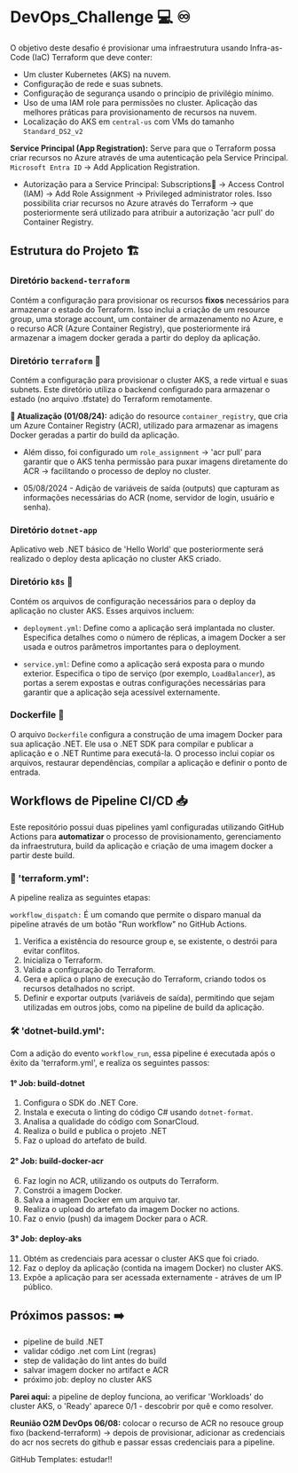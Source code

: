 # DevOps_Challenge 💻 ♾️
O objetivo deste desafio é provisionar uma infraestrutura usando Infra-as-Code (IaC) Terraform que deve conter:

- Um cluster Kubernetes (AKS) na nuvem. 
- Configuração de rede e suas subnets.
- Configuração de segurança usando o princípio de privilégio mínimo.
- Uso de uma IAM role para permissões no cluster.
Aplicação das melhores práticas para provisionamento de recursos na nuvem.
- Localização do AKS em `central-us` com VMs do tamanho `Standard_DS2_v2`

**Service Principal (App Registration):** Serve para que o Terraform possa criar recursos no Azure através de uma autenticação pela Service Principal. `Microsoft Entra ID` → Add Application Registration.

- Autorização para a Service Principal: Subscriptions🔑 → Access Control (IAM) → Add Role Assignment → Privileged administrator roles. Isso possibilita criar recursos no Azure através do Terraform → que posteriormente será utilizado para atribuir a autorização 'acr pull' do Container Registry.

## Estrutura do Projeto 🏗️

### Diretório `backend-terraform`
Contém a configuração para provisionar os recursos **fixos** necessários para armazenar o estado do Terraform. Isso inclui a criação de um resource group, uma storage account, um container de armazenamento no Azure, e o recurso ACR (Azure Container Registry), que posteriormente irá armazenar a imagem docker gerada a partir do deploy da aplicação.

### Diretório `terraform` 🌱
Contém a configuração para provisionar o cluster AKS, a rede virtual e suas subnets. Este diretório utiliza o backend configurado para armazenar o estado (no arquivo .tfstate) do Terraform remotamente.

**🔵 Atualização (01/08/24):** adição do resource `container_registry`, que cria um Azure Container Registry (ACR), utilizado para armazenar as imagens Docker geradas a partir do build da aplicação.
- Além disso, foi configurado um `role_assignment` → 'acr pull' para garantir que o AKS tenha permissão para puxar imagens diretamente do ACR → facilitando o processo de deploy no cluster.

- 05/08/2024 - Adição de variáveis de saída (outputs) que capturam as informações necessárias do ACR (nome, servidor de login, usuário e senha).

### Diretório `dotnet-app`
Aplicativo web .NET básico de 'Hello World' que posteriormente será realizado o deploy desta aplicação no cluster AKS criado.

### Diretório `k8s` 🧭
Contém os arquivos de configuração necessários para o deploy da aplicação no cluster AKS. Esses arquivos incluem:
- `deployment.yml`: Define como a aplicação será implantada no cluster. Especifica detalhes como o número de réplicas, a imagem Docker a ser usada e outros parâmetros importantes para o deployment.

- `service.yml`: Define como a aplicação será exposta para o mundo exterior. Especifica o tipo de serviço (por exemplo, `LoadBalancer`), as portas a serem expostas e outras configurações necessárias para garantir que a aplicação seja acessível externamente.

### Dockerfile 🐋
O arquivo `Dockerfile` configura a construção de uma imagem Docker para sua aplicação .NET. Ele usa o .NET SDK para compilar e publicar a aplicação e o .NET Runtime para executá-la. O processo inclui copiar os arquivos, restaurar dependências, compilar a aplicação e definir o ponto de entrada.

## Workflows de Pipeline CI/CD 📥
Este repositório possui duas pipelines yaml configuradas utilizando GitHub Actions para **automatizar** o processo de provisionamento, gerenciamento da infraestrutura, build da aplicação e criação de uma imagem docker a partir deste build.

### 🧱 'terraform.yml': 
A pipeline realiza as seguintes etapas: 

`workflow_dispatch:` É um comando que permite o disparo manual da pipeline através de um botão "Run workflow" no GitHub Actions.

1. Verifica a existência do resource group e, se existente, o destrói para evitar conflitos.
2. Inicializa o Terraform.
3. Valida a configuração do Terraform.
4. Gera e aplica o plano de execução do Terraform, criando todos os recursos detalhados no script.
5. Definir e exportar outputs (variáveis de saída), permitindo que sejam utilizadas em outros jobs, como na pipeline de build da aplicação.

### 🛠️ 'dotnet-build.yml': 
Com a adição do evento `workflow_run`, essa pipeline é executada após o êxito da 'terraform.yml', e realiza os seguintes passos:

#### 1° Job: build-dotnet
1. Configura o SDK do .NET Core.
2. Instala e executa o linting do código C# usando `dotnet-format`.
3. Analisa a qualidade do código com SonarCloud.
4. Realiza o build e publica o projeto .NET
5. Faz o upload do artefato de build.

#### 2° Job: build-docker-acr
6. Faz login no ACR, utilizando os outputs do Terraform.
7. Constrói a imagem Docker.
8. Salva a imagem Docker em um arquivo tar.
9. Realiza o upload do artefato da imagem Docker no actions.
10. Faz o envio (push) da imagem Docker para o ACR.

#### 3° Job: deploy-aks
11. Obtém as credenciais para acessar o cluster AKS que foi criado.
12. Faz o deploy da aplicação (contida na imagem Docker) no cluster AKS.
13. Expõe a aplicação para ser acessada externamente - atráves de um IP público.

## Próximos passos: ➡️
- pipeline de build .NET
- validar código .net com Lint (regras)
- step de validação do lint antes do build
- salvar imagem docker no artifact e ACR
- próximo job: deploy no cluster AKS

**Parei aqui:** a pipeline de deploy funciona, ao verificar 'Workloads' do cluster AKS, o 'Ready' aparece 0/1 - descobrir por quê e como resolver.

**Reunião O2M DevOps 06/08:** colocar o recurso de ACR no resouce group fixo (backend-terraform) → depois de provisionar, adicionar as credenciais do acr nos secrets do github e passar essas credenciais para a pipeline.

GitHub Templates: estudar!!